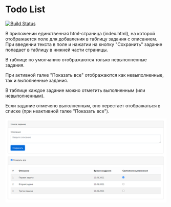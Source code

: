 # Todo List
[![Build Status](https://travis-ci.com/EvgeniyDanisevich/job4j_todo.svg?branch=main)](https://travis-ci.com/EvgeniyDanisevich/job4j_todo)

В приложении единственная html-страница (index.html), на которой отображается поле для добавления в таблицу задания с описанием. 
При введении текста в поле и нажатии на кнопку "Сохранить" задание попадает в таблицу в нижней части страницы.

В таблице по умолчанию отображаются только невыполненные задания.

При активной галке "Показать все" отображаются как невыполненные, так и выполненные задания.

В таблице каждое задание можно отметить выполненным (или невыполненным).

Если задание отмечено выполненным, оно перестает отображаться в списке (при неактивной галке "Показать все").

![alt text](images/image1.png)